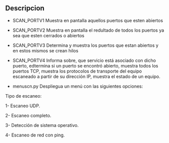 ## Descripcion

- SCAN_PORTV1
Muestra en pantalla aquellos puertos que esten abiertos

- SCAN_PORTV2
Muestra en pantalla el redultado de todos los puertos ya sea que esten cerrados o abiertos

- SCAN_PORTV3
Determina y muestra los puertos que estan abiertos y en estos mismos se crean hilos

- SCAN_PORTV4
Informa sobre, que servicio está asociado con dicho puerto, edtermina si un puerto se encontró abierto, muestra todos los puertos TCP, muestra los protocolos de transporte del equipo escaneado a partir de su dirección IP, muestra el estado de un equipo.  

- menuscn.py
Despliegua un menú con las siguientes opciones:

Tipo de escaneo:

1- Escaneo UDP.

2- Escaneo completo.

3- Detección de sistema operativo.

4- Escaneo de red con ping.
